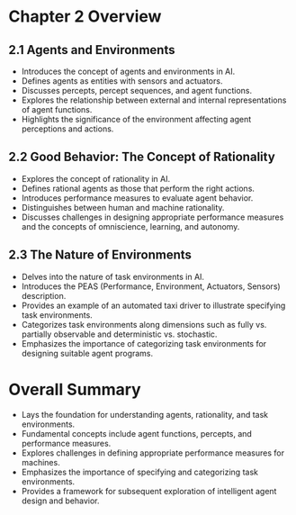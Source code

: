 # Chapter 2 Overview

## 2.1 Agents and Environments
- Introduces the concept of agents and environments in AI.
- Defines agents as entities with sensors and actuators.
- Discusses percepts, percept sequences, and agent functions.
- Explores the relationship between external and internal representations of agent functions.
- Highlights the significance of the environment affecting agent perceptions and actions.

## 2.2 Good Behavior: The Concept of Rationality
- Explores the concept of rationality in AI.
- Defines rational agents as those that perform the right actions.
- Introduces performance measures to evaluate agent behavior.
- Distinguishes between human and machine rationality.
- Discusses challenges in designing appropriate performance measures and the concepts of omniscience, learning, and autonomy.

## 2.3 The Nature of Environments
- Delves into the nature of task environments in AI.
- Introduces the PEAS (Performance, Environment, Actuators, Sensors) description.
- Provides an example of an automated taxi driver to illustrate specifying task environments.
- Categorizes task environments along dimensions such as fully vs. partially observable and deterministic vs. stochastic.
- Emphasizes the importance of categorizing task environments for designing suitable agent programs.

# Overall Summary
- Lays the foundation for understanding agents, rationality, and task environments.
- Fundamental concepts include agent functions, percepts, and performance measures.
- Explores challenges in defining appropriate performance measures for machines.
- Emphasizes the importance of specifying and categorizing task environments.
- Provides a framework for subsequent exploration of intelligent agent design and behavior.
